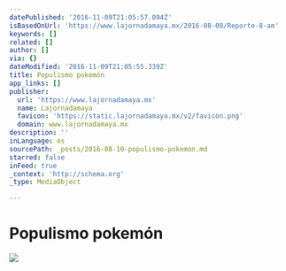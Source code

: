 ```yaml
---
datePublished: '2016-11-09T21:05:57.094Z'
isBasedOnUrl: 'https://www.lajornadamaya.mx/2016-08-08/Reporte-8-am'
keywords: []
related: []
author: []
via: {}
dateModified: '2016-11-09T21:05:55.339Z'
title: Populismo pokemón
app_links: []
publisher:
  url: 'https://www.lajornadamaya.mx'
  name: Lajornadamaya
  favicon: 'https://static.lajornadamaya.mx/v2/favicon.png'
  domain: www.lajornadamaya.mx
description: ''
inLanguage: es
sourcePath: _posts/2016-08-10-populismo-pokemon.md
starred: false
inFeed: true
_context: 'http://schema.org'
_type: MediaObject

---
```

# Populismo pokemón
![](https://the-grid-user-content.s3-us-west-2.amazonaws.com/d1820fa6-96e5-491a-a42e-79e872818550.png)